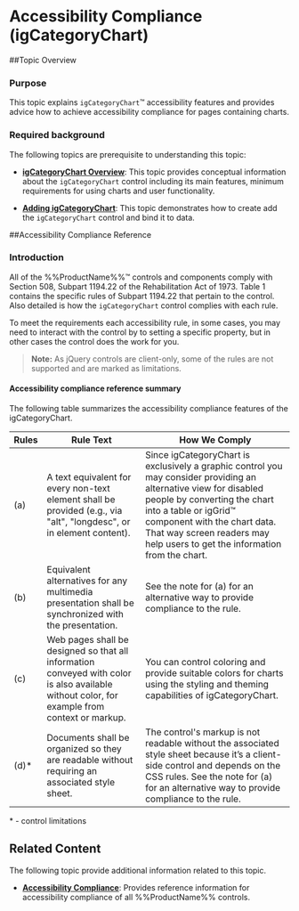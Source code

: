 ﻿<!--
|metadata|
{
    "fileName": "igcategorychart-accessibility-compliance",
    "controlName": "igCategoryChart",
    "tags": ["Charting","Section 508"]
}
|metadata|
-->

# Accessibility Compliance (igCategoryChart)



##Topic Overview


### Purpose

This topic explains `igCategoryChart`™ accessibility features and provides advice how to achieve accessibility compliance for pages containing charts.

### Required background

The following topics are prerequisite to understanding this topic:


-	[**igCategoryChart Overview**](categorychart-overview.html):  This topic provides conceptual information about the `igCategoryChart` control including its main features, minimum requirements for using charts and user functionality.

-	[**Adding igCategoryChart**](igcategorychart-adding.html): This topic demonstrates how to create add the `igCategoryChart` control and bind it to data.





##Accessibility Compliance Reference


### Introduction

All of the %%ProductName%%™ controls and components comply with Section 508, Subpart 1194.22 of the Rehabilitation Act of 1973. Table 1 contains the specific rules of Subpart 1194.22 that pertain to the control. Also detailed is how the `igCategoryChart` control complies with each rule.

To meet the requirements each accessibility rule, in some cases, you may need to interact with the control by to setting a specific property, but in other cases the control does the work for you.

>**Note:** As jQuery controls are client-only, some of the rules are not supported and are marked as limitations.

#### Accessibility compliance reference summary

The following table summarizes the accessibility compliance features of the igCategoryChart.

<table class="table">
	<thead>
		<tr>
			<th>Rules</th>
			<th>Rule Text</th>
			<th>How We Comply</th>
		</tr>
	</thead>
	<tbody>
		<tr>
			<td>(a)</td>
			<td>A text equivalent for every non-text element shall be provided (e.g., via "alt", "longdesc", or in element content).</td>
			<td>Since igCategoryChart is exclusively a graphic control you may consider providing an alternative view for disabled people by converting the chart into a table or igGrid™ component with the chart data. That way screen readers may help users to get the information from the chart.</td>
		</tr>
		<tr>
			<td>(b)</td>
			<td>Equivalent alternatives for any multimedia presentation shall be synchronized with the presentation.</td>
			<td>See the note for (a) for an alternative way to provide compliance to the rule.</td>
		</tr>
		<tr>
			<td>(c)</td>
			<td>Web pages shall be designed so that all information conveyed with color is also available without color, for example from context or markup.</td>
			<td>You can control coloring and provide suitable colors for charts using the styling and theming capabilities of igCategoryChart.</td>
		</tr>
		<tr>
			<td>(d)*</td>
			<td> Documents shall be organized so they are readable without requiring an associated style sheet.</td>
			<td>The control's markup is not readable without the associated style sheet because it’s a client-side control and depends on the CSS rules. See the note for (a) for an alternative way to provide compliance to the rule.</td>
		</tr>
	</tbody>
</table>

\* - control limitations



## Related Content


The following topic provide additional information related to this topic.

-	[**Accessibility Compliance**](Accessibility-Compliance.html):  Provides reference information for accessibility compliance of all %%ProductName%% controls.